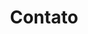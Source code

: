---
template: ContatoPage
slug: contato
title: Contato
meta:
  description: This is a meta description.
  title: Contato
---